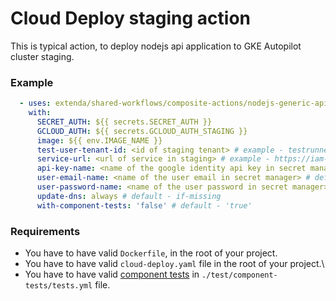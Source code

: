 # Cloud Deploy staging action

This is typical action, to deploy nodejs api application to GKE Autopilot cluster staging.

### Example

```yaml
  - uses: extenda/shared-workflows/composite-actions/nodejs-generic-api/staging-deploy@master
    with:
      SECRET_AUTH: ${{ secrets.SECRET_AUTH }}
      GCLOUD_AUTH: ${{ secrets.GCLOUD_AUTH_STAGING }}
      image: ${{ env.IMAGE_NAME }}
      test-user-tenant-id: <id of staging tenant> # example - testrunner-3z05y
      service-url: <url of service in staging> # example - https://iam-api.retailsvc.dev
      api-key-name: <name of the google identity api key in secret manager> # default - iam-test-api-key
      user-email-name: <name of the user email in secret manager> # default - iam-test-token-email
      user-password-name: <name of the user password in secret manager> # default - iam-test-token-password
      update-dns: always # default - if-missing
      with-component-tests: 'false' # default - 'true'
```

### Requirements

- You have to have valid `Dockerfile`, in the root of your project.
- You have to have valid `cloud-deploy.yaml` file in the root of your project.\
- You have to have valid [component tests](https://github.com/extenda/actions/tree/master/component-tests) in `./test/component-tests/tests.yml` file.
